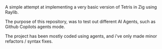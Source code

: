 A simple attempt at implementing a very basic version of Tetris in Zig using Raylib.

The purpose of this repository, was to test out different AI Agents, such as Github Copilots agents mode.

The project has been mostly coded using agents, and i've only made minor refactors / syntax fixes.
